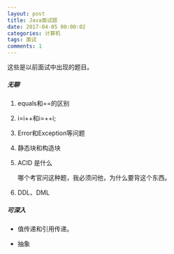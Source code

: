 ```yaml
---
layout: post
title: Java面试题
date: 2017-04-05 00:00:02
categories: 计算机
tags: 面试
comments: 1
---
```




这些是以前面试中出现的题目。



##### 无聊

1. equals和==的区别

2. i=i++和i=++i;

3. Error和Exception等问题

4. 静态块和构造块

5. ACID 是什么

   哪个考官问这种题，我必须问他，为什么要背这个东西。

6. DDL、DML 



##### 可深入

- 值传递和引用传递。

- 抽象